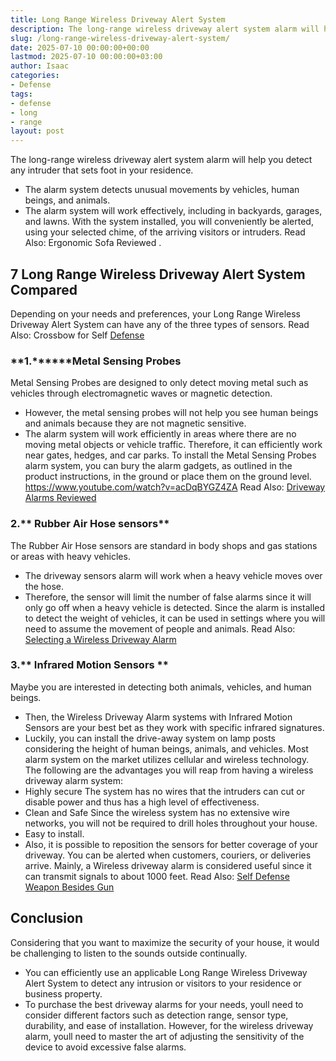 ```yaml
---
title: Long Range Wireless Driveway Alert System
description: The long-range wireless driveway alert system alarm will help you detect any intruder that sets foot in your residence. - The alarm system detects unusual...
slug: /long-range-wireless-driveway-alert-system/
date: 2025-07-10 00:00:00+00:00
lastmod: 2025-07-10 00:00:00+03:00
author: Isaac
categories:
- Defense
tags:
- defense
- long
- range
layout: post
---
```

The long-range wireless driveway alert system alarm will help you detect any intruder that sets foot in your residence.
- The alarm system detects unusual movements by vehicles, human beings, and animals.
- The alarm system will work effectively, including in backyards, garages, and lawns.
With the system installed, you will conveniently be alerted, using your selected chime, of the arriving visitors or intruders. Read Also:
Ergonomic Sofa Reviewed
.
## 7 Long Range Wireless Driveway Alert System Compared
Depending on your needs and preferences, your Long Range Wireless Driveway Alert System can have any of the three types of sensors. Read Also:
Crossbow for Self [Defense](https://pestpolicy.com/best-crossbow-for-self-defense/)
### **1.********Metal Sensing Probes**
Metal Sensing Probes are designed to only detect moving metal such as vehicles through electromagnetic waves or magnetic detection.
- However, the metal sensing probes will not help you see human beings and animals because they are not magnetic sensitive.
- The alarm system will work efficiently in areas where there are no moving metal objects or vehicle traffic. Therefore, it can efficiently work near gates, hedges, and car parks.
To install the Metal Sensing Probes alarm system, you can bury the alarm gadgets, as outlined in the product instructions, in the ground or place them on the ground level.
https://www.youtube.com/watch?v=acDqBYGZ4ZA
Read Also:
[Driveway Alarms Reviewed](https://pestpolicy.com/best-driveway-alarms/)
### **2.**** Rubber Air Hose sensors**
The Rubber Air Hose sensors are standard in body shops and gas stations or areas with heavy vehicles.
- The driveway sensors alarm will work when a heavy vehicle moves over the hose.
- Therefore, the sensor will limit the number of false alarms since it will only go off when a heavy vehicle is detected.
Since the alarm is installed to detect the weight of vehicles, it can be used in settings where you will need to assume the movement of people and animals.
Read Also:
[Selecting a Wireless Driveway Alarm](https://pestpolicy.com/how-to-select-a-wireless-driveway-alarm/)
### **3.**** Infrared Motion Sensors **
Maybe you are interested in detecting both animals, vehicles, and human beings.
- Then, the Wireless Driveway Alarm systems with Infrared Motion Sensors are your best bet as they work with specific infrared signatures.
- Luckily, you can install the drive-away system on lamp posts considering the height of human beings, animals, and vehicles.
Most alarm system on the market utilizes cellular and wireless technology. The following are the advantages you will reap from having a wireless driveway alarm system:
- Highly secure  The system has no wires that the intruders can cut or disable power and thus has a high level of effectiveness.
- Clean and Safe  Since the wireless system has no extensive wire networks, you will not be required to drill holes throughout your house.
- Easy to install.
- Also, it is possible to reposition the sensors for better coverage of your driveway.
You can be alerted when customers, couriers, or deliveries arrive. Mainly, a Wireless driveway alarm is considered useful since it can transmit signals to about 1000 feet.
Read Also:
[Self Defense Weapon Besides Gun](https://pestpolicy.com/best-self-defense-weapon-besides-gun/)
## Conclusion
Considering that you want to maximize the security of your house, it would be challenging to listen to the sounds outside continually.
- You can efficiently use an applicable Long Range Wireless Driveway Alert System to detect any intrusion or visitors to your residence or business property.
- To purchase the best driveway alarms for your needs, youll need to consider different factors such as detection range, sensor type, durability, and ease of installation.
However, for the wireless driveway alarm, youll need to master the art of adjusting the sensitivity of the device to avoid excessive false alarms.